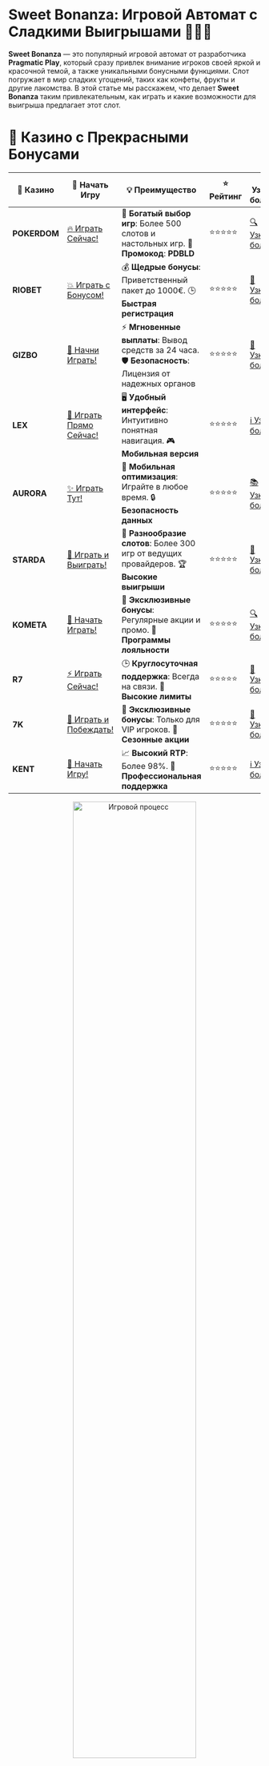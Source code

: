 # **Sweet Bonanza: Игровой Автомат с Сладкими Выигрышами 🍬🍭🎰**

**Sweet Bonanza** — это популярный игровой автомат от разработчика **Pragmatic Play**, который сразу привлек внимание игроков своей яркой и красочной темой, а также уникальными бонусными функциями. Слот погружает в мир сладких угощений, таких как конфеты, фрукты и другие лакомства. В этой статье мы расскажем, что делает **Sweet Bonanza** таким привлекательным, как играть и какие возможности для выигрыша предлагает этот слот.

# 🌟 Казино с Прекрасными Бонусами

| 🎲 **Казино** | 🔗 **Начать Игру** | 💡 **Преимущество** | ⭐ **Рейтинг** | 🔗 **Узнать больше** | 🆕 **Новая информация** |
|--------------|---------------------|---------------------|----------------|----------------------|-------------------------|
| **POKERDOM**  | [🔥 Играть Сейчас!](https://brandplay.link/4k77v2yx) | 🎉 **Богатый выбор игр**: Более 500 слотов и настольных игр. 🎁 **Промокод**: **PDBLD** | ⭐⭐⭐⭐⭐ | [🔍 Узнать больше](https://brandplay.link/4k77v2yx) | 🏆 **Победители турниров** получают эксклюзивные подарки! |
| **RIOBET**    | [💥 Играть с Бонусом!](https://brandplay.link/7xBLTPyj) | 💰 **Щедрые бонусы**: Приветственный пакет до 1000€. 🕒 **Быстрая регистрация** | ⭐⭐⭐⭐⭐ | [📖 Узнать больше](https://brandplay.link/7xBLTPyj) | 💬 **Поддержка 24/7** для комфортной игры в любое время! |
| **GIZBO**     | [🚀 Начни Играть!](https://brandplay.link/bprXw4YV) | ⚡ **Мгновенные выплаты**: Вывод средств за 24 часа. 🛡️ **Безопасность**: Лицензия от надежных органов | ⭐⭐⭐⭐⭐ | [📝 Узнать больше](https://brandplay.link/bprXw4YV) | 🔒 **SSL-шифрование** для максимальной безопасности данных игроков. |
| **LEX**       | [💎 Играть Прямо Сейчас!](https://brandplay.link/zW4hdDFV) | 🖥️ **Удобный интерфейс**: Интуитивно понятная навигация. 🎮 **Мобильная версия** | ⭐⭐⭐⭐⭐ | [ℹ️ Узнать больше](https://brandplay.link/zW4hdDFV) | 📱 **Поддержка всех мобильных устройств** для удобства игры в любом месте. |
| **AURORA**    | [✨ Играть Тут!](https://10trafic-stat2.com/click/668546556bcc6313411604bd/6766/13032/subaccount) | 📱 **Мобильная оптимизация**: Играйте в любое время. 🔒 **Безопасность данных** | ⭐⭐⭐⭐⭐ | [📚 Узнать больше](https://10trafic-stat2.com/click/668546556bcc6313411604bd/6766/13032/subaccount) | 🌍 **Международная лицензия** на деятельность в разных странах. |
| **STARDА**    | [🎉 Играть и Выиграть!](https://brandplay.link/fB7xwRFL) | 🎰 **Разнообразие слотов**: Более 300 игр от ведущих провайдеров. 🏆 **Высокие выигрыши** | ⭐⭐⭐⭐⭐ | [🔎 Узнать больше](https://brandplay.link/fB7xwRFL) | 🎉 **Ежемесячные турниры** с крупными призами! |
| **KOMETA**    | [🎁 Начать Играть!](https://brandplay.link/8ZymQJV8) | 🎁 **Эксклюзивные бонусы**: Регулярные акции и промо. 🔄 **Программы лояльности** | ⭐⭐⭐⭐⭐ | [🔍 Узнать больше](https://brandplay.link/8ZymQJV8) | 🌟 **Персонализированные предложения** для долгосрочных игроков. |
| **R7**        | [⚡ Играть Сейчас!](https://brandplay.link/bMd3Yjsw) | 🕒 **Круглосуточная поддержка**: Всегда на связи. 💸 **Высокие лимиты** | ⭐⭐⭐⭐⭐ | [📖 Узнать больше](https://brandplay.link/bMd3Yjsw) | 🎯 **Рейтинг игроков** для лучших участников. |
| **7K**        | [🎯 Играть и Побеждать!](https://brandplay.link/BvQyFShp) | 🌟 **Эксклюзивные бонусы**: Только для VIP игроков. 🎉 **Сезонные акции** | ⭐⭐⭐⭐⭐ | [📝 Узнать больше](https://brandplay.link/BvQyFShp) | 🥇 **Особые привилегии** для постоянных игроков. |
| **KENT**      | [🔑 Начать Игру!](https://brandplay.link/Fv2WP3js) | 📈 **Высокий RTP**: Более 98%. 💼 **Профессиональная поддержка** | ⭐⭐⭐⭐⭐ | [ℹ️ Узнать больше](https://brandplay.link/Fv2WP3js) | 💬 **Поддержка на нескольких языках** для удобства игроков. |

<div align="center"> <img src="https://i.pinimg.com/originals/1d/b3/25/1db325483acbe642c6d4e6fdd73a4988.gif" alt="Игровой процесс" width="70%"> </div>
---

# 🚀 Быстрые Выигрыши и Поддержка

| 🎲 **Казино** | 🔗 **Начать Игру** | 💡 **Преимущество** | ⭐ **Рейтинг** | 🔗 **Узнать больше** | 🆕 **Новая информация** |
|--------------|---------------------|---------------------|----------------|----------------------|-------------------------|
| **GAMA**      | [🎯 Играть Прямо Сейчас!](https://brandplay.link/j6NMKsDz) | 🔍 **Интуитивный интерфейс**: Легкость использования. 🏅 **Престижные турниры** | ⭐⭐⭐⭐☆ | [🔎 Узнать больше](https://brandplay.link/j6NMKsDz) | 🏆 **Турниры с большими призами** каждый месяц. |
| **ONION**     | [💥 Играть и Выигрывать!](https://brandplay.link/zBGRVpQ9) | 🤑 **Низкие ставки**: Идеально для начинающих. 🔄 **Быстрые выводы** | ⭐⭐⭐⭐☆ | [🔍 Узнать больше](https://brandplay.link/zBGRVpQ9) | 🎮 **Казино для новичков** с простыми правилами. |
| **ЧЕМПИОН**   | [🏅 Играть в Турнире!](https://temon-gter.cfd/go/lRq?p80412p304504pcc44t17455) | 🏅 **Лояльная программа**: Награды за активность. 🎁 **Ежемесячные бонусы** | ⭐⭐⭐⭐☆ | [📖 Узнать больше](https://temon-gter.cfd/go/lRq?p80412p304504pcc44t17455) | 🥇 **Турниры и лояльность** — каждый шаг вознаграждается. |
| **VAVADA**    | [🚀 Играть Без Ожидания!](https://vavadapartner.pro/?promo=ea5c9275-6854-4505-94fc-95ab18221945-linkb2) | 🚀 **Быстрая регистрация**: Начните играть мгновенно. 🔐 **Безопасные транзакции** | ⭐⭐⭐⭐☆ | [📝 Узнать больше](https://vavadapartner.pro/?promo=ea5c9275-6854-4505-94fc-95ab18221945-linkb2) | 🏆 **Программа для новых игроков** с бонусами за регистрацию. |
| **FRIENDS**   | [🎉 Играть и Развлекаться!](https://gofriends.mba/linkb2) | 🤝 **Социальные игры**: Играйте с друзьями. 🌐 **Мультиплатформенность** | ⭐⭐⭐⭐☆ | [ℹ️ Узнать больше](https://gofriends.mba/linkb2) | 🎮 **Играйте с друзьями** и зарабатывайте бонусы за совместные действия. |
| **1WIN**      | [⚡ Играть и Выигрывать!](https://brandplay.link/smXVpBbG) | 🏆 **Спортивные ставки**: Широкий выбор видов спорта. 💵 **Высокие коэффициенты** | ⭐⭐⭐⭐☆ | [📚 Узнать больше](https://brandplay.link/smXVpBbG) | ⚽ **Бонусы на спортивные ставки** для активных игроков. |
| **DRIP**      | [💥 Играть Сразу!](https://drp-ircp01.com/c07e6a3db) | 🌐 **Инновационные игры**: Новейшие игровые технологии. 🛡️ **Высокая безопасность** | ⭐⭐⭐⭐☆ | [🔎 Узнать больше](https://drp-ircp01.com/c07e6a3db) | 🔧 **Инновационные функции** для удобства игры. |
| **JOYCASINO** | [🎰 Играть И Побеждать!](https://rpc30.call2me.pro/?/ru/registration?apkpop=0&partner=p24970p3291217pc98f) | 🎁 **Приятные бонусы**: Ежедневные акции и подарки. 🕹️ **Разнообразие игр** | ⭐⭐⭐⭐☆ | [🔍 Узнать больше](https://rpc30.call2me.pro/?/ru/registration?apkpop=0&partner=p24970p3291217pc98f) | 🎉 **Щедрые фриспины** для новых игроков. |
| **PLAYFORTUNA** | [🔥 Играть С Бонусом!](https://fortunapromo.net/alt/playfortuna/registration?0dc4a9362a71feb7e3f165fb8e766f70) | 🎉 **Регулярные акции**: Бонусы, фриспины и многое другое. 🏅 **Турниры** | ⭐⭐⭐⭐☆ | [📚 Узнать больше](https://fortunapromo.net/alt/playfortuna/registration?0dc4a9362a71feb7e3f165fb8e766f70) | 🎯 **Выгодные предложения** на популярные игры. |
| **SYKAA**     | [💸 Играть Сейчас!](https://s-two-way.com/?source=linkb2&pid=30697) | 💸 **Доступные ставки**: Идеально для новичков. 🎁 **Щедрые бонусы** | ⭐⭐⭐⭐☆ | [🔍 Узнать больше](https://s-two-way.com/?source=linkb2&pid=30697) | 💥 **Акции с большими бонусами** для новичков и опытных игроков. |

<div align="center"> <img src="https://schaeffers-cdn.s3.amazonaws.com/images/default-source/schaeffers-cdn-images/default-images/sectors/bigstock-casino-gambling-concept-with-f-369012793.jpg?sfvrsn=493ad806_4" alt="Игровой процесс" width="70%"> </div>
---

# 💸 Казино с Привлекательными Программами Лояльности

| 🎲 **Казино** | 🔗 **Начать Игру** | 💡 **Преимущество** | ⭐ **Рейтинг** | 🔗 **Узнать больше** | 🆕 **Новая информация** |
|--------------|---------------------|---------------------|----------------|----------------------|-------------------------|
| **KOMETA**    | [🎯 Начни Играть!](https://brandplay.link/8ZymQJV8) | 🎁 **Эксклюзивные бонусы**: Регулярные акции и промо. 🔄 **Программы лояльности** | ⭐⭐⭐⭐⭐ | [🔍 Узнать больше](https://brandplay.link/8ZymQJV8) | 🌟 **Персонализированные предложения** для долгосрочных игроков. |
| **1Xslots**   | [🏅 Играть Прямо Сейчас!](https://brandplay.link/hSB1khtr) | 🎉 **Множество акций**: Еженедельные бонусы и турниры. 🛡️ **Безопасность** | ⭐⭐⭐⭐⭐ | [📚 Узнать больше](https://brandplay.link/hSB1khtr) | 🏅 **Награды за активность**: участники программы лояльности получают специальные привилегии. |
| **R7**        | [🚀 Играть Сейчас!](https://brandplay.link/bMd3Yjsw) | 🕒 **Круглосуточная поддержка**: Всегда на связи. 💸 **Высокие лимиты** | ⭐⭐⭐⭐⭐ | [📖 Узнать больше](https://brandplay.link/bMd3Yjsw) | 💬 **VIP-поддержка** для постоянных игроков с приоритетом. |

<div align="center"> <img src="https://i.pinimg.com/originals/1d/b3/25/1db325483acbe642c6d4e6fdd73a4988.gif" alt="Игровой процесс" width="70%"> </div>
---

## Особенности **Sweet Bonanza** 🍬

**Sweet Bonanza** — это игровой автомат с нестандартным набором барабанов и линий выплат. В нем используется система **Tumble** (падающие блоки), что означает, что выигрыши могут складываться не только на фиксированных линиях, но и с помощью выпадения одинаковых символов в любом месте на барабанах.

### Основные особенности **Sweet Bonanza**:
- **6 барабанов и 5 рядов**: Слот имеет довольно необычную структуру, что помогает создавать более гибкие и выигрышные комбинации.
- **Система Tumble**: После каждого выигрыша символы, которые участвовали в комбинации, исчезают, а на их место падают новые символы, создавая шанс на повторные выигрыши.
- **Символы множителей**: Игроки могут увидеть символы множителей (x2, x5 и т.д.), которые значительно увеличивают выигрыши.
- **Максимальный выигрыш**: В **Sweet Bonanza** можно выиграть до **21 175x** от ставки, что делает игру очень привлекательной для игроков, ищущих большие выплаты.

## Как Играть в **Sweet Bonanza**? 🎮

Игра в **Sweet Bonanza** проста, но с захватывающими элементами. Для начала игры вам нужно:

### 1. **Настроить Ставку** 💰  
Перед тем как начать, выберите размер ставки, который вам подходит. Ставки могут варьироваться, что дает возможность игрокам с разными бюджетами наслаждаться игрой.

### 2. **Запуск Игры** 🚀  
Нажмите на кнопку "Spin" и наблюдайте, как барабаны вращаются. Каждый символ, который выпадет на барабанах, может создать выигрышную комбинацию.

### 3. **Активировать Тумблы** 🔄  
После каждого выигрыша, символы исчезают, а на их месте появляются новые. Это дает шанс на повторные выигрыши в одном спине.

### 4. **Использовать Бонусы** 🎁  
**Sweet Bonanza** также предлагает бонусные игры и фриспины, которые активируются при выпадении специальных символов. В бонусной игре могут быть множители, которые значительно увеличат ваш выигрыш.

## Бонусные Функции **Sweet Bonanza** 🎉

### 1. **Бонусная Игра** с Фриспинами 🎰  
Чтобы активировать бесплатные вращения, нужно получить минимум 4 символа **скаттер** (бонусные конфеты). За каждый скаттер игроки получают от 10 бесплатных вращений. Во время фриспинов могут выпадать множители, которые значительно увеличивают ваш выигрыш.

### 2. **Множители на Бонусных Спинах** 💸  
Во время бонусных спинов на барабанах могут появляться множители от **x2 до x100**, которые добавляются к выигрышу в случае попадания на экран. Это может привести к огромным выплатам!

### 3. **Система Tumble** 🔄  
После каждого выигрыша исчезают выигравшие символы, и на их месте появляются новые, что дает шанс на дополнительные выигрыши без дополнительных ставок. Эта механика делает игру еще более динамичной.

## Стратегии для **Sweet Bonanza** 🧠

Хотя **Sweet Bonanza** — это слот, в котором исход зависит от удачи, есть несколько рекомендаций, которые могут помочь вам более эффективно управлять своим банкроллом и повысить шансы на выигрыш:

### 1. **Играйте с умеренными ставками** 💰  
Начинайте с небольших ставок, чтобы понять, как работает система **Tumble** и бонусные функции. Постепенно увеличивайте ставки, если почувствуете себя уверенно.

### 2. **Используйте бонусы и фриспины** 🎁  
Активируйте бонусные раунды и фриспины, которые дают возможность выиграть больше без дополнительных затрат.

### 3. **Управляйте банкроллом** 💸  
Важно устанавливать лимиты на ставку и выигрыш, чтобы не потратить больше, чем планировали. Всегда играйте ответственно.

## Символы **Sweet Bonanza** 🍭

Как и в большинстве слотов, в **Sweet Bonanza** есть несколько ключевых символов, которые играют важную роль в формировании выигрышных комбинаций:

- **Скаттер (Scatter)** 🍬: Это символ, который активирует бесплатные вращения. Нужно получить минимум 4 скаттера для активации бонуса.
- **Таблички с множителями (Multiplier)** 💥: Множители могут появляться как во время обычной игры, так и в бонусных раундах, увеличивая выигрыш.
- **Фрукты и сладости** 🍉🍒: Классические символы, такие как виноград, бананы, яблоки, арбузы, а также конфеты, которые составляют основные комбинации.

## Как Играть в **Sweet Bonanza** Бесплатно? 🆓

Если вы хотите попробовать **Sweet Bonanza**, не рискуя своими деньгами, вы можете играть в демо-режиме. В демо-режиме вы получаете виртуальные деньги, которые можно использовать для тестирования слота. Это отличный способ привыкнуть к механике игры и узнать, как работают бонусные функции.

Множество онлайн-казино предлагают демо-версии **Sweet Bonanza**, и вы можете наслаждаться игрой без регистрации и депозита.

## Где Играть в **Sweet Bonanza**? 🎰

**Sweet Bonanza** доступна в самых популярных онлайн-казино, таких как **Pokerdom**, **Riobet**, **Gizbo** и других. Чтобы сыграть на реальные деньги, просто зарегистрируйтесь в выбранном казино и начните игру.

## Заключение 🎯

**Sweet Bonanza** — это один из самых ярких и увлекательных слотов на рынке, который предлагает много шансов на крупные выигрыши благодаря своей уникальной механике и бонусам. Система **Tumble** и возможность множителей делают каждое вращение барабанов захватывающим.

Попробуйте **Sweet Bonanza** в демо-режиме или на реальные деньги, и вы обязательно получите массу удовольствия от этой сладкой игры! 

---
*Азартные игры могут вызвать зависимость. Играйте ответственно и выбирайте только лицензированные казино для безопасной игры.*
